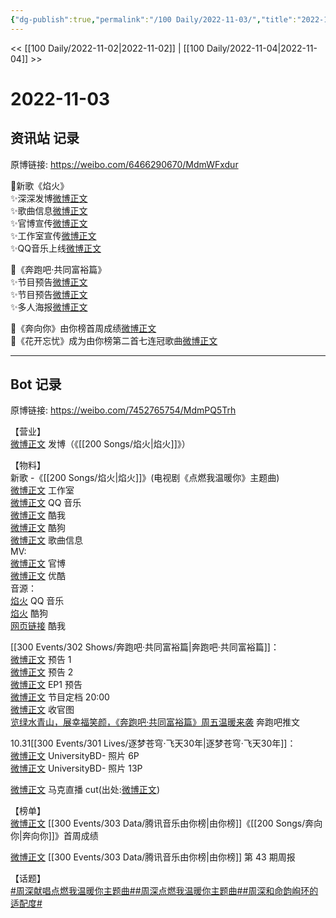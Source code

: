 ```yaml
---
{"dg-publish":true,"permalink":"/100 Daily/2022-11-03/","title":"2022-11-03","created":"2022-11-04T17:42:44.117+08:00","updated":"2023-01-09T17:24:38.148+08:00"}
---
```



<< [[100 Daily/2022-11-02\|2022-11-02]] | [[100 Daily/2022-11-04\|2022-11-04]] >>

# 2022-11-03

## 资讯站 记录

原博链接: https://weibo.com/6466290670/MdmWFxdur

💫新歌《焰火》  
✨深深发博[微博正文](https://m.weibo.cn/6466290670/4831662750568472)  
✨歌曲信息[微博正文](https://m.weibo.cn/6466290670/4831511398320129)  
✨官博宣传[微博正文](https://m.weibo.cn/6466290670/4831663437386237)  
✨工作室宣传[微博正文](https://m.weibo.cn/6466290670/4831512921639408)  
✨QQ音乐上线[微博正文](https://m.weibo.cn/6466290670/4831509809202658)

💫《奔跑吧·共同富裕篇》  
✨节目预告[微博正文](https://m.weibo.cn/6466290670/4831668265289163)  
✨节目预告[微博正文](https://m.weibo.cn/6466290670/4831770757043383)  
✨多人海报[微博正文](https://m.weibo.cn/6466290670/4831690424058096)

💫《奔向你》由你榜首周成绩[微博正文](https://m.weibo.cn/6466290670/4831707604190052)  
💫《花开忘忧》成为由你榜第二首七连冠歌曲[微博正文](https://m.weibo.cn/6466290670/4831754417079724)

---
## Bot 记录

原博链接: https://weibo.com/7452765754/MdmPQ5Trh

【营业】  
[微博正文](http://weibo.com/1736988591/MdhFRzoc4) 发博（《[[200 Songs/焰火\|焰火]]》）

【物料】  
新歌 -《[[200 Songs/焰火\|焰火]]》(电视剧《点燃我温暖你》主题曲)  
[微博正文](http://weibo.com/7478855230/MddKRAMOl) 工作室  
[微博正文](http://weibo.com/2169129705/MddFP4IPO) QQ 音乐  
[微博正文](https://weibo.com/1738434147/MddFOt6cf) 酷我  
[微博正文](https://weibo.com/1665103091/MddGEsoLY) 酷狗  
[微博正文](https://weibo.com/6466290670/MddKPyUrD) 歌曲信息  
MV:  
[微博正文](http://weibo.com/7557984853/MdhBm3tBp) 官博  
[微博正文](http://weibo.com/1642904381/MdhBm4zWZ) 优酷  
音源：  
[焰火](https://weibo.cn/sinaurl?u=https%3A%2F%2Fi.y.qq.com%2Fv8%2Fplaysong.html%3Fsongid%3D381719624%26source%3Dyqq%26ADTAG%3Dhz_wb_sf%26channelId%3D10081987) QQ 音乐  
[焰火](https://weibo.cn/sinaurl?u=https%3A%2F%2Ft4.kugou.com%2Fsong.html%3Fid%3D5oN2JafzFV3) 酷狗  
[网页链接](https://weibo.cn/sinaurl?u=http%3A%2F%2Fm.kuwo.cn%2Fnewh5app%2Fplay_detail%2F247783064) 酷我

[[300 Events/302 Shows/奔跑吧·共同富裕篇\|奔跑吧·共同富裕篇]]：  
[微博正文](http://weibo.com/5242381821/MdhDflYjM) 预告 1  
[微博正文](http://weibo.com/5242381821/MdkqM0Kh4) 预告 2  
[微博正文](https://m.weibo.cn/1371117067/4831858544871185) EP1 预告  
[微博正文](http://weibo.com/5242381821/MdieAf5kd) 节目定档 20:00  
[微博正文](https://weibo.com/5242381821/MdjbdnDNM) 收官图  
[览绿水青山，展幸福笑颜，《奔跑吧·共同富裕篇》周五温暖来袭](https://weibo.cn/sinaurl?u=https%3A%2F%2Fmp.weixin.qq.com%2Fs%2Fdj1aDY4um-hxDZYoEhPGXw) 奔跑吧推文

10.31[[300 Events/301 Lives/逐梦苍穹·飞天30年\|逐梦苍穹·飞天30年]]：  
[微博正文](http://weibo.com/6494067884/Mdi2EnDo7) UniversityBD- 照片 6P  
[微博正文](http://weibo.com/6494067884/Mdl0fkl6e) UniversityBD- 照片 13P

[微博正文](https://weibo.com/7495641082/Mdk4EzA9I) 马克直播 cut(出处:[微博正文](http://weibo.com/1897340077/MddrtAqaJ))

【榜单】  
[微博正文](https://weibo.com/6733257358/MdirFlupr) [[300 Events/303 Data/腾讯音乐由你榜\|由你榜]]《[[200 Songs/奔向你\|奔向你]]》首周成绩

[微博正文](https://weibo.com/6733257358/Mdjzfi8wU) [[300 Events/303 Data/腾讯音乐由你榜\|由你榜]] 第 43 期周报

【话题】  
[#周深献唱点燃我温暖你主题曲#](https://s.weibo.com/weibo?q=%23%E5%91%A8%E6%B7%B1%E7%8C%AE%E5%94%B1%E7%82%B9%E7%87%83%E6%88%91%E6%B8%A9%E6%9A%96%E4%BD%A0%E4%B8%BB%E9%A2%98%E6%9B%B2%23)[#周深点燃我温暖你主题曲#](https://s.weibo.com/weibo?q=%23%E5%91%A8%E6%B7%B1%E7%82%B9%E7%87%83%E6%88%91%E6%B8%A9%E6%9A%96%E4%BD%A0%E4%B8%BB%E9%A2%98%E6%9B%B2%23)[#周深和命韵峋环的适配度#](https://s.weibo.com/weibo?q=%23%E5%91%A8%E6%B7%B1%E5%92%8C%E5%91%BD%E9%9F%B5%E5%B3%8B%E7%8E%AF%E7%9A%84%E9%80%82%E9%85%8D%E5%BA%A6%23)
